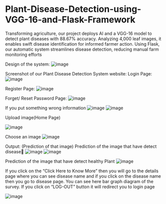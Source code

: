 # Plant-Disease-Detection-using-VGG-16-and-Flask-Framework
Transforming agriculture, our project deploys AI and a VGG-16 model to detect
plant diseases with 88.67% accuracy. Analyzing 4,000 leaf images, it enables swift
disease identification for informed farmer action. Using Flask, our automatic
system streamlines disease detection, reducing manual farm monitoring efforts


Design of the system:
![image](https://github.com/biki007/Plant-Disease-Detection-using-VGG-16-and-Flask-Framework/assets/69428963/a86edf3c-5d18-44fb-b130-19d3f4428aa6)

Screenshot of our Plant Disease Detection System website: 
Login Page:
![image](https://github.com/biki007/Plant-Disease-Detection-using-VGG-16-and-Flask-Framework/assets/69428963/f8c8d95c-6bb5-4394-9549-891287690236)

Register Page:
![image](https://github.com/biki007/Plant-Disease-Detection-using-VGG-16-and-Flask-Framework/assets/69428963/806e54c3-8a39-431b-906c-47674112ec6c)


Forget/ Reset Password Page:
![image](https://github.com/biki007/Plant-Disease-Detection-using-VGG-16-and-Flask-Framework/assets/69428963/b4bd4288-07c8-4120-8393-6c4d79100250)



If you put something wrong information
![image](https://github.com/biki007/Plant-Disease-Detection-using-VGG-16-and-Flask-Framework/assets/69428963/ac5cfc11-0f3f-4b75-9354-a1f27a856176)
![image](https://github.com/biki007/Plant-Disease-Detection-using-VGG-16-and-Flask-Framework/assets/69428963/378dd442-6507-4b8b-9675-f1dc6d6cc026)



 
Upload image(Home Page)

![image](https://github.com/biki007/Plant-Disease-Detection-using-VGG-16-and-Flask-Framework/assets/69428963/363654c1-6214-4aa3-b588-a9684777552b)


Choose an image
 ![image](https://github.com/biki007/Plant-Disease-Detection-using-VGG-16-and-Flask-Framework/assets/69428963/ffeec142-760e-441a-952b-ba7433153fb6)



Output: (Prediction of that image)
Prediction of the image that have detect disease
![image](https://github.com/biki007/Plant-Disease-Detection-using-VGG-16-and-Flask-Framework/assets/69428963/daa8f0d8-8e2d-4af6-a06e-fa801450fdbd)
![image](https://github.com/biki007/Plant-Disease-Detection-using-VGG-16-and-Flask-Framework/assets/69428963/a8bd3726-d2b1-465c-859c-c5c23326bf6c)


Prediction of the image that have detect healthy Plant
![image](https://github.com/biki007/Plant-Disease-Detection-using-VGG-16-and-Flask-Framework/assets/69428963/a1f78e28-825c-473d-85a6-aa8736aa7bf3)


If you click on the “Click Here to Know More” then you will go to the details page where you can see disease name and if you click on the disease name then you go to disease page. You can see here bar graph diagram of the survey. If you click on “LOG-OUT” button it will redirect you to login page
 
![image](https://github.com/biki007/Plant-Disease-Detection-using-VGG-16-and-Flask-Framework/assets/69428963/e7c05d20-1654-4e0d-a8ba-ab78d0187cc6)


